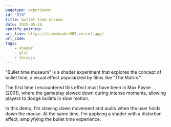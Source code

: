 ```yaml
---
pagetype: experiment
id: "010"
title: bullet time museum
date: 2025-05-26
spotify_pairing: 
url_live: https://slimshader009.vercel.app/
url_code: 
tags: 
    - shader
    - glsl
    - threejs
---
```

"Bullet time museum" is a shader experiment that explores the concept of bullet time, a visual effect popularized by films like "The Matrix."

The first time I encountered this effect must have been in Max Payne (2001), where the gameplay slowed down during intense moments, allowing players to dodge bullets in slow motion.

In this demo, I'm slowing down movement and audio when the user holds down the mouse. At the same time, I'm applying a shader with a distortion effect, amplyfying the bullet time experience.